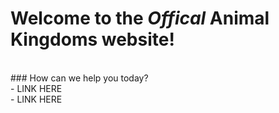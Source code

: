 # Welcome to the *Offical* Animal Kingdoms website!
</br>
### How can we help you today?</br>
- LINK HERE</br>
- LINK HERE</br>
